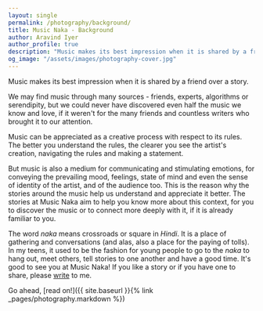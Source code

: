 ```yaml
---
layout: single 
permalink: /photography/background/
title: Music Naka - Background
author: Aravind Iyer
author_profile: true
description: "Music makes its best impression when it is shared by a friend over a story. Music is a medium for communicating and stimulating emotions, for conveying the mood, feelings, state of mind and even the sense of identity of the artist, and of the audience too. The stories on this page aim to help you know more about this context behind the music, so that you can connect more deeply with it. It's good seeing you at Music Naka! If you like a story or if you have one to share, please write to me."
og_image: "/assets/images/photography-cover.jpg"
---
```

Music makes its best impression when it is shared by a friend over a story.

We may find music through many sources - friends, experts, algorithms or serendipity, but we could never have discovered even half the music we know and love, if it weren't for the many friends and countless writers who brought it to our attention.

Music can be appreciated as a creative process with respect to its rules. The better you understand the rules, the clearer you see the artist's creation, navigating the rules and making a statement.

But music is also a medium for communicating and stimulating emotions, for conveying the prevailing mood, feelings, state of mind and even the sense of identity of the artist, and of the audience too. This is the reason why the stories around the music help us understand and appreciate it better. The stories at Music Naka aim to help you know more about this context, for you to discover the music or to connect more deeply with it, if it is already familiar to you.

The word *naka* means crossroads or square in *Hindi*. It is a place of gathering and conversations (and alas, also a place for the paying of tolls). In my teens, it used to be the fashion for young people to go to the *naka* to hang out, meet others, tell stories to one another and have a good time. It's good to see you at Music Naka! If you like a story or if you have one to share, please [write](mailto:letters@aravindiyer.com) to me.

Go ahead, [read on!]({{ site.baseurl }}{% link _pages/photography.markdown %})
